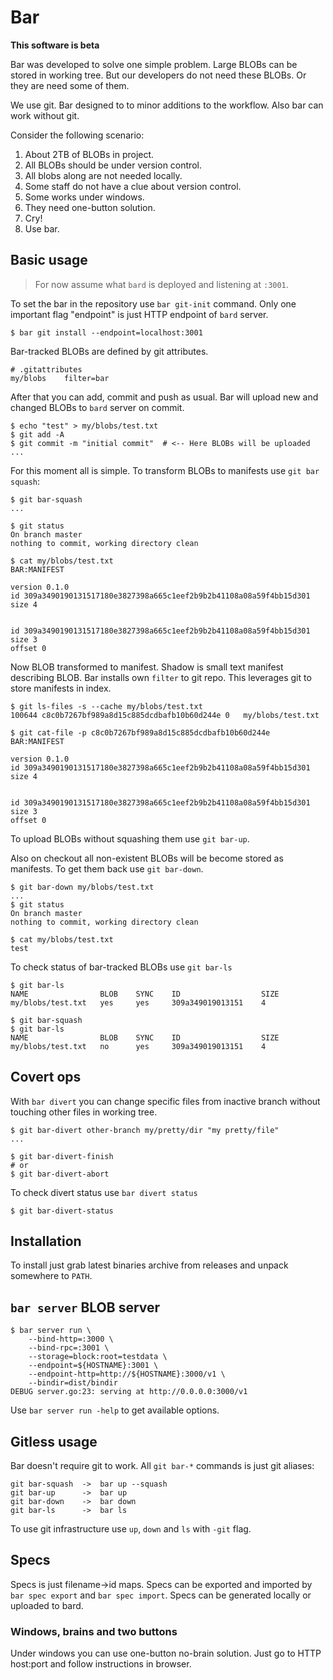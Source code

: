 # Bar

**This software is beta**

Bar was developed to solve one simple problem. Large BLOBs can be stored in 
working tree. But our developers do not need these BLOBs. Or they are need 
some of them.

We use git. Bar designed to to minor additions to the workflow. Also bar can 
work without git.

Consider the following scenario:

1. About 2TB of BLOBs in project.
2. All BLOBs should be under version control.
3. All blobs along are not needed locally.
4. Some staff do not have a clue about version control.
5. Some works under windows.
6. They need one-button solution.
7. Cry!
8. Use bar.

## Basic usage

> For now assume what `bard` is deployed and listening at `:3001`.

To set the bar in the repository use `bar git-init` command. Only one 
important flag "endpoint" is just HTTP endpoint of `bard` server. 
    
    $ bar git install --endpoint=localhost:3001
    
Bar-tracked BLOBs are defined by git attributes.

    # .gitattributes
    my/blobs    filter=bar
    
After that you can add, commit and push as usual. Bar will upload new and 
changed BLOBs to `bard` server on commit.
 
    $ echo "test" > my/blobs/test.txt
    $ git add -A
    $ git commit -m "initial commit"  # <-- Here BLOBs will be uploaded
    ...

For this moment all is simple. To transform BLOBs to manifests 
use `git bar squash`:

    $ git bar-squash
    ...
    
    $ git status 
    On branch master
    nothing to commit, working directory clean
    
    $ cat my/blobs/test.txt
    BAR:MANIFEST
    
    version 0.1.0
    id 309a3490190131517180e3827398a665c1eef2b9b2b41108a08a59f4bb15d301
    size 4
    
    
    id 309a3490190131517180e3827398a665c1eef2b9b2b41108a08a59f4bb15d301
    size 3
    offset 0
    
Now BLOB transformed to manifest. Shadow is small text manifest describing BLOB. 
Bar installs own `filter` to git repo. This leverages git to store 
manifests in index.

    $ git ls-files -s --cache my/blobs/test.txt
    100644 c8c0b7267bf989a8d15c885dcdbafb10b60d244e 0	my/blobs/test.txt
    
    $ git cat-file -p c8c0b7267bf989a8d15c885dcdbafb10b60d244e
    BAR:MANIFEST
        
    version 0.1.0
    id 309a3490190131517180e3827398a665c1eef2b9b2b41108a08a59f4bb15d301
    size 4
    
    
    id 309a3490190131517180e3827398a665c1eef2b9b2b41108a08a59f4bb15d301
    size 3
    offset 0
    
To upload BLOBs without squashing them use `git bar-up`.
    
Also on checkout all non-existent BLOBs will be become stored as manifests. To 
get them back use `git bar-down`.

    $ git bar-down my/blobs/test.txt
    ... 
    $ git status
    On branch master
    nothing to commit, working directory clean
        
    $ cat my/blobs/test.txt
    test

To check status of bar-tracked BLOBs use `git bar-ls`
 
    $ git bar-ls
    NAME                BLOB    SYNC    ID                  SIZE
    my/blobs/test.txt   yes     yes     309a349019013151    4
    
    $ git bar-squash
    $ git bar-ls
    NAME                BLOB    SYNC    ID                  SIZE
    my/blobs/test.txt   no      yes     309a349019013151    4

## Covert ops

With `bar divert` you can change specific files from inactive branch without 
touching other files in working tree.

    $ git bar-divert other-branch my/pretty/dir "my pretty/file"
    ...
    
    $ git bar-divert-finish
    # or
    $ git bar-divert-abort
    
To check divert status use `bar divert status`

    $ git bar-divert-status
   
## Installation

To install just grab latest binaries archive from releases and unpack 
somewhere to `PATH`.

## `bar server` BLOB server

    $ bar server run \
        --bind-http=:3000 \
        --bind-rpc=:3001 \
        --storage=block:root=testdata \
        --endpoint=${HOSTNAME}:3001 \
        --endpoint-http=http://${HOSTNAME}:3000/v1 \
        --bindir=dist/bindir
    DEBUG server.go:23: serving at http://0.0.0.0:3000/v1

Use `bar server run -help` to get available options.

## Gitless usage

Bar doesn't require git to work. All `git bar-*` commands is just git aliases:

    git bar-squash  ->  bar up --squash
    git bar-up      ->  bar up
    git bar-down    ->  bar down
    git bar-ls      ->  bar ls
    
To use git infrastructure use `up`, `down` and `ls` with `-git` flag.

## Specs

Specs is just filename->id maps. Specs can be exported and imported by 
`bar spec export` and `bar spec import`. Specs can be generated locally 
or uploaded to bard.

### Windows, brains and two buttons 

Under windows you can use one-button no-brain solution. Just go to HTTP 
host:port and follow instructions in browser.

